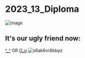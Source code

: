 # 2023_13_Diploma

![image](https://github.com/Z01berg/2023_13_Diploma/assets/89421851/05498edd-c7dc-47e5-a3a8-1bcb536f289d)

## It's our ugly friend now:

[^_^](https://docs.unity3d.com/ScriptReference/MenuItem.html)
OR
[O_o](https://docs.unity3d.com/ScriptReference/EditorUtility.SetDirty.html)
![s6ak6vr8bbpz](C:\Users\HP\AppData\Local\Temp\s6ak6vr8bbpz.jpg)